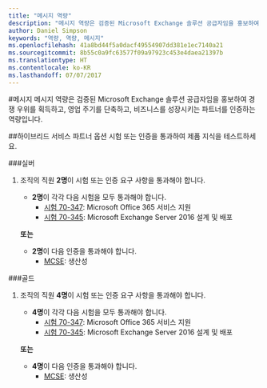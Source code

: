 ```yaml
---
title: "메시지 역량"
description: "메시지 역량은 검증된 Microsoft Exchange 솔루션 공급자임을 홍보하여 경쟁 우위를 획득하고, 영업 주기를 단축하고, 비즈니스를 성장시키는 파트너를 인증하는 역량입니다."
author: Daniel Simpson
keywords: "역량, 역량, 메시지"
ms.openlocfilehash: 41a8bd44f5a0dacf49554907dd381e1ec7140a21
ms.sourcegitcommit: 8b55c0a9fc63577f09a97923c453e4daea21397b
ms.translationtype: HT
ms.contentlocale: ko-KR
ms.lasthandoff: 07/07/2017
---
```

#<a name="messaging"></a>메시지
메시지 역량은 검증된 Microsoft Exchange 솔루션 공급자임을 홍보하여 경쟁 우위를 획득하고, 영업 주기를 단축하고, 비즈니스를 성장시키는 파트너를 인증하는 역량입니다.

##<a name="hybrid-services-partner-option"></a>하이브리드 서비스 파트너 옵션
시험 또는 인증을 통과하여 제품 지식을 테스트하세요.

###<a name="silver"></a>실버
1. 조직의 직원 **2명**이 시험 또는 인증 요구 사항을 통과해야 합니다.
    
    - **2명**이 각각 다음 시험을 모두 통과해야 합니다.
        - [시험 70-347](https://www.microsoft.com/en-us/learning/exam-70-347.aspx): Microsoft Office 365 서비스 지원
        - [시험 70-345](https://www.microsoft.com/en-us/learning/exam-70-345.aspx): Microsoft Exchange Server 2016 설계 및 배포

    **또는**

     - **2명**이 다음 인증을 통과해야 합니다.
        - [MCSE](https://www.microsoft.com/en-us/learning/mcse-productivity-certification.aspx): 생산성

###<a name="gold"></a>골드
1. 조직의 직원 **4명**이 시험 또는 인증 요구 사항을 통과해야 합니다.

    - **4명**이 각각 다음 시험을 모두 통과해야 합니다.
        - [시험 70-347](https://www.microsoft.com/en-us/learning/exam-70-347.aspx): Microsoft Office 365 서비스 지원
        - [시험 70-345](https://www.microsoft.com/en-us/learning/exam-70-345.aspx): Microsoft Exchange Server 2016 설계 및 배포

    **또는**

    - **4명**이 다음 인증을 통과해야 합니다.
        - [MCSE](https://www.microsoft.com/en-us/learning/mcse-productivity-certification.aspx): 생산성


